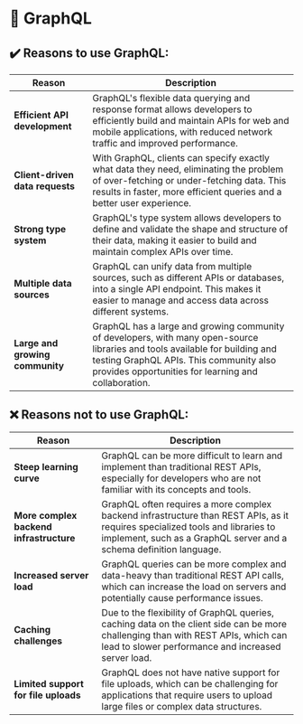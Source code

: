 # 🔗 GraphQL

## ✔️ Reasons to use GraphQL:

| Reason      | Description |
| ----------- | ----------- |
|**Efficient API development**|GraphQL's flexible data querying and response format allows developers to efficiently build and maintain APIs for web and mobile applications, with reduced network traffic and improved performance.|
|**Client-driven data requests**|With GraphQL, clients can specify exactly what data they need, eliminating the problem of over-fetching or under-fetching data. This results in faster, more efficient queries and a better user experience.|
|**Strong type system**|GraphQL's type system allows developers to define and validate the shape and structure of their data, making it easier to build and maintain complex APIs over time.|
|**Multiple data sources**|GraphQL can unify data from multiple sources, such as different APIs or databases, into a single API endpoint. This makes it easier to manage and access data across different systems.|
|**Large and growing community**|GraphQL has a large and growing community of developers, with many open-source libraries and tools available for building and testing GraphQL APIs. This community also provides opportunities for learning and collaboration.|

## ❌ Reasons not to use GraphQL:

| Reason      | Description |
| ----------- | ----------- |
|**Steep learning curve**|GraphQL can be more difficult to learn and implement than traditional REST APIs, especially for developers who are not familiar with its concepts and tools.|
|**More complex backend infrastructure**|GraphQL often requires a more complex backend infrastructure than REST APIs, as it requires specialized tools and libraries to implement, such as a GraphQL server and a schema definition language.|
|**Increased server load**|GraphQL queries can be more complex and data-heavy than traditional REST API calls, which can increase the load on servers and potentially cause performance issues.|
|**Caching challenges**|Due to the flexibility of GraphQL queries, caching data on the client side can be more challenging than with REST APIs, which can lead to slower performance and increased server load.|
|**Limited support for file uploads**|GraphQL does not have native support for file uploads, which can be challenging for applications that require users to upload large files or complex data structures.|
